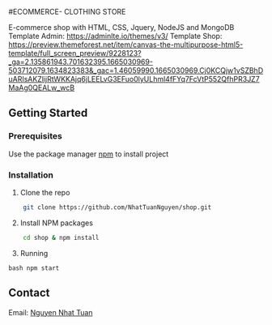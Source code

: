 #ECOMMERCE- CLOTHING STORE

E-commerce shop with HTML, CSS, Jquery, NodeJS and MongoDB Template Admin: https://adminlte.io/themes/v3/ Template Shop: https://preview.themeforest.net/item/canvas-the-multipurpose-html5-template/full_screen_preview/9228123?_ga=2.135861943.701632395.1665030969-503712079.1634823383&_gac=1.46059990.1665030969.Cj0KCQjw1vSZBhDuARIsAKZlijRtWKKAjq6jLEELvG3EFuo0lyULhml4fFYq7FcVtP552QfhPR3JZ7MaAg0QEALw_wcB

## Getting Started

### Prerequisites

Use the package manager [npm](https://docs.npmjs.com/downloading-and-installing-node-js-and-npm) to install project

### Installation

1. Clone the repo

```bash
    git clone https://github.com/NhatTuanNguyen/shop.git
```

2. Install NPM packages

```bash
    cd shop & npm install
```
3. Running

```
bash npm start
```

## Contact

Email: [Nguyen Nhat Tuan](mailto:nhattuannguyen12c6@gmail.com?subject=[Github])
